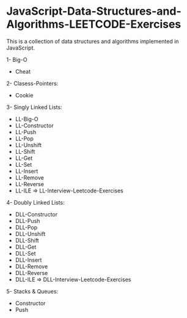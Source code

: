 ﻿# JavaScript-Data-Structures-and-Algorithms-LEETCODE-Exercises
This is a collection of data structures and algorithms implemented in JavaScript.
 
1- Big-O
   * Cheat

2- Clasess-Pointers:
   * Cookie
   
3- Singly Linked Lists:
   * LL-Big-O
   * LL-Constructor
   * LL-Push
   * LL-Pop
   * LL-Unshift
   * LL-Shift
   * LL-Get
   * LL-Set
   * LL-Insert
   * LL-Remove
   * LL-Reverse
   * LL-ILE => LL-Interview-Leetcode-Exercises

4- Doubly Linked Lists:
   * DLL-Constructor
   * DLL-Push
   * DLL-Pop
   * DLL-Unshift
   * DLL-Shift
   * DLL-Get
   * DLL-Set
   * DLL-Insert
   * DLL-Remove
   * DLL-Reverse
   * DLL-ILE => DLL-Interview-Leetcode-Exercises

5- Stacks & Queues:
   * Constructor
   * Push